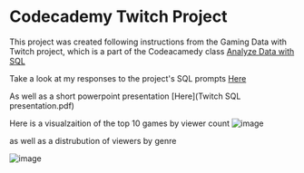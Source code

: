 # Codecademy Twitch Project

This project was created following instructions from the Gaming Data with Twitch project, which is a part of the Codeacamedy class [Analyze Data with SQL](https://www.codecademy.com/learn/paths/analyze-data-with-sql)

Take a look at my responses to the project's SQL prompts [Here](twitch_queries.sql)

As well as a short powerpoint presentation [Here](Twitch SQL presentation.pdf)

Here is a visualzaition of the top 10 games by viewer count 
![image](https://user-images.githubusercontent.com/79603572/141874091-5625788a-fa89-4ac6-9972-22ee2c155fa3.png)

as well as a distrubution of viewers by genre

![image](https://user-images.githubusercontent.com/79603572/141874135-9d60adc5-87ed-4ef7-a4c8-8b77f2aa4538.png)



